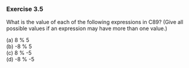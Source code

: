 ### Exercise 3.5
What is the value of each of the following expressions in C89? (Give all
possible values if an expression may have more than one value.)

(a) 8 % 5  
(b) -8 % 5  
(c) 8 % -5  
(d) -8 % -5

<!--
### Solution

(a) 3  
(b) -3 or 5  
(c) 3 or -5  
(d) 3 or 5
-->
